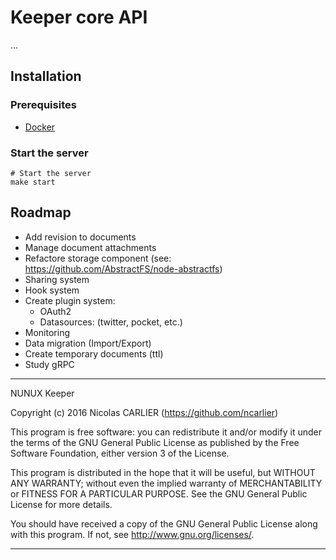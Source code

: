 # Keeper core API

...

## Installation

### Prerequisites

* [Docker](http://www.docker.io/)

### Start the server

```
# Start the server
make start
```

## Roadmap

- Add revision to documents
- Manage document attachments
- Refactore storage component (see: https://github.com/AbstractFS/node-abstractfs)
- Sharing system
- Hook system
- Create plugin system:
  - OAuth2
  - Datasources: (twitter, pocket, etc.)
- Monitoring
- Data migration (Import/Export)
- Create temporary documents (ttl)
- Study gRPC

----------------------------------------------------------------------

NUNUX Keeper

Copyright (c) 2016 Nicolas CARLIER (https://github.com/ncarlier)

This program is free software: you can redistribute it and/or modify
it under the terms of the GNU General Public License as published by
the Free Software Foundation, either version 3 of the License.

This program is distributed in the hope that it will be useful,
but WITHOUT ANY WARRANTY; without even the implied warranty of
MERCHANTABILITY or FITNESS FOR A PARTICULAR PURPOSE.  See the
GNU General Public License for more details.

You should have received a copy of the GNU General Public License
along with this program.  If not, see <http://www.gnu.org/licenses/>.

----------------------------------------------------------------------
